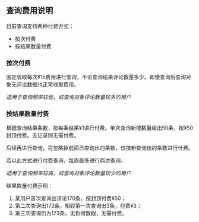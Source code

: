 ## 查询费用说明

目前查询支持两种付费方式：

- 按次付费
- 按结果数量付费



### 按次付费

固定收取每次¥15费用进行查询，不论查询结果评论数量多少。即使查询后查询对象无评论数据也正常收取费用。

*适用于查询频率较低，或查询对象评论数量较多的用户*



### 按结果数量付费

根据查询结果条数，按每条结果¥1进行付费。单次查询新增数量超出50条，按¥50封顶付费。无记录则无需付费。

后续再进行查询，将忽略掉前面已查询出的条数，仅按新查询出的条数进行计费。

若以此方式进行付费查询，每周最多进行两次查询。

*适用于查询频率较高，或查询对象评论数量较少的用户*



结果数量付费示例：

1. 某用户首次查询出评论170条，按封顶付费¥50；
2. 第二次查询出173条，相较第一次查询出3条，付费¥3；
3. 第三次查询仍为173条，无新增数据，无需付费。